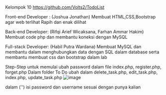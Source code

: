 Kelompok 10
https://github.com/Volts2/TodoList

Front-end Developer : (Joshua Jonathan)
Membuat HTML,CSS,Bootstrap agar web terlihat Rapih dan enak dilihat

Back-end Developer: (Rifqi Arief Wicaksana, Farhan Ammar Hakim)
Membuat code php dan membantu koneksi dengan MySQL 

Full-stack Developer: (Habil Putra Wardana)
Membuat MySQL dan membantu dalam menghubungkan data dengan SQL dalam database
serta membantu membuat css dan bootstrap dalam lab


Step-Step untuk memulai
ubah password dalam file index.php, register.php, forget.php
Dalam folder To Do 
ubah dalam delete_task.php, edit_task.php, index.php, update_task.php
![image](https://github.com/Volts2/TodoList/assets/124423370/eb974c8f-5439-456a-8e22-0e0cf42a35e3) 

dalam ('') isi password dan username sesuai dengan punya kalian
